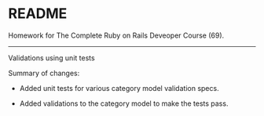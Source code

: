 # README

Homework for The Complete Ruby on Rails Deveoper Course (69).

-----------

Validations using unit tests


Summary of changes:

- Added unit tests for various category model validation specs.

- Added validations to the category model to make the tests pass.